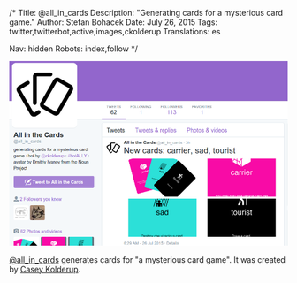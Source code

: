 /*
Title: @all_in_cards
Description: "Generating cards for a mysterious card game."
Author: Stefan Bohacek
Date: July 26, 2015
Tags: twitter,twitterbot,active,images,ckolderup
Translations: es

Nav: hidden
Robots: index,follow
*/

[![](/content/bots/twitterbots/images/all_in_cards.png)](https://twitter.com/all_in_cards)

[@all_in_cards](https://twitter.com/all_in_cards) generates cards for "a mysterious card game". It was created by [Casey Kolderup](https://twitter.com/ckolderup).